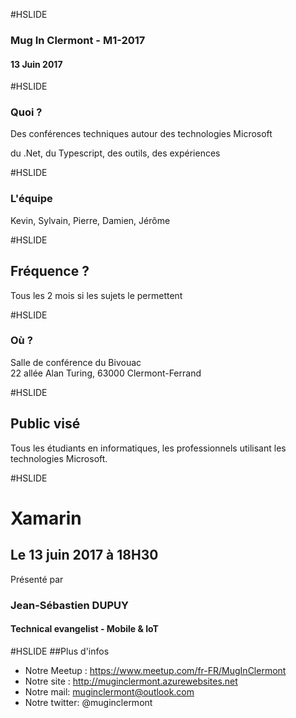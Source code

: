#HSLIDE

### Mug In Clermont - M1-2017
#### 13 Juin 2017

#HSLIDE
### Quoi ?
Des conférences techniques autour des technologies Microsoft

du .Net, du Typescript, des outils, des expériences

#HSLIDE
### L'équipe
Kevin, Sylvain, Pierre, Damien, Jérôme

#HSLIDE
## Fréquence ?
Tous les 2 mois si les sujets le permettent

#HSLIDE
### Où ?
Salle de conférence du Bivouac <br />
22 allée Alan Turing, 63000 Clermont-Ferrand

#HSLIDE
## Public visé
Tous les étudiants en informatiques, les professionnels utilisant les technologies Microsoft.

#HSLIDE
# Xamarin 
## Le 13 juin 2017 à 18H30
Présenté par 
### Jean-Sébastien DUPUY 
#### Technical evangelist - Mobile & IoT

#HSLIDE
##Plus d'infos
* Notre Meetup : https://www.meetup.com/fr-FR/MugInClermont
* Notre site : http://muginclermont.azurewebsites.net
* Notre mail: muginclermont@outlook.com
* Notre twitter: @muginclermont
